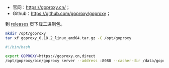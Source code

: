 - 官网：<https://goproxy.cn/>；
- Github：<https://github.com/goproxy/goproxy>；

到 [releases](https://github.com/goproxy/goproxy/releases) 页下载二进制包。


```bash
mkdir /opt/goproxy
tar xf goproxy_0.18.2_linux_amd64.tar.gz -C /opt/goproxy
```

```sh
#!/bin/bash

export GOPROXY=https://goproxy.cn,direct
/opt/goproxy/bin/goproxy server --address :8080 --cacher-dir /data/goproxy
```
